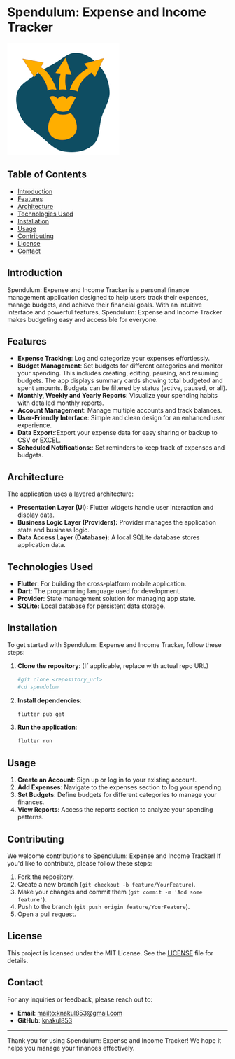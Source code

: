 # Spendulum: Expense and Income Tracker

![Spendulum: Expense and Income Tracker](assets/images/app_icon.png)

## Table of Contents

- [Introduction](#introduction)
- [Features](#features)
- [Architecture](#architecture)
- [Technologies Used](#technologies-used)
- [Installation](#installation)
- [Usage](#usage)
- [Contributing](#contributing)
- [License](#license)
- [Contact](#contact)

## Introduction

Spendulum: Expense and Income Tracker is a personal finance management application designed to help users track their expenses, manage budgets, and achieve their financial goals. With an intuitive interface and powerful features, Spendulum: Expense and Income Tracker makes budgeting easy and accessible for everyone.

## Features

- **Expense Tracking**: Log and categorize your expenses effortlessly.
- **Budget Management**: Set budgets for different categories and monitor your spending. This includes creating, editing, pausing, and resuming budgets. The app displays summary cards showing total budgeted and spent amounts. Budgets can be filtered by status (active, paused, or all).
- **Monthly, Weekly and Yearly Reports**: Visualize your spending habits with detailed monthly reports.
- **Account Management**: Manage multiple accounts and track balances.
- **User-Friendly Interface**: Simple and clean design for an enhanced user experience.
- **Data Export:**:Export your expense data for easy sharing or backup to CSV or EXCEL.
- **Scheduled Notifications:**: Set reminders to keep track of expenses and budgets.

## Architecture

The application uses a layered architecture:

- **Presentation Layer (UI):** Flutter widgets handle user interaction and display data.
- **Business Logic Layer (Providers):** Provider manages the application state and business logic.
- **Data Access Layer (Database):** A local SQLite database stores application data.

## Technologies Used

- **Flutter**: For building the cross-platform mobile application.
- **Dart**: The programming language used for development.
- **Provider**: State management solution for managing app state.
- **SQLite:** Local database for persistent data storage.

## Installation

To get started with Spendulum: Expense and Income Tracker, follow these steps:

1. **Clone the repository**: (If applicable, replace with actual repo URL)

   ```bash
   #git clone <repository_url>
   #cd spendulum
   ```

2. **Install dependencies**:

   ```bash
   flutter pub get
   ```

3. **Run the application**:
   ```bash
   flutter run
   ```

## Usage

1. **Create an Account**: Sign up or log in to your existing account.
2. **Add Expenses**: Navigate to the expenses section to log your spending.
3. **Set Budgets**: Define budgets for different categories to manage your finances.
4. **View Reports**: Access the reports section to analyze your spending patterns.

## Contributing

We welcome contributions to Spendulum: Expense and Income Tracker! If you'd like to contribute, please follow these steps:

1. Fork the repository.
2. Create a new branch (`git checkout -b feature/YourFeature`).
3. Make your changes and commit them (`git commit -m 'Add some feature'`).
4. Push to the branch (`git push origin feature/YourFeature`).
5. Open a pull request.

## License

This project is licensed under the MIT License. See the [LICENSE](LICENSE) file for details.

## Contact

For any inquiries or feedback, please reach out to:

- **Email**: [mailto:knakul853@gmail.com](mailto:knakul853@gmail.com)
- **GitHub**: [knakul853](https://github.com/knakul853)

---

Thank you for using Spendulum: Expense and Income Tracker! We hope it helps you manage your finances effectively.
